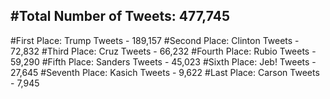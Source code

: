 #Total Number of Tweets: 477,745 
---
#First Place: Trump Tweets - 189,157
#Second Place: Clinton Tweets - 72,832
#Third Place: Cruz Tweets - 66,232
#Fourth Place: Rubio Tweets - 59,290
#Fifth Place: Sanders Tweets - 45,023
#Sixth Place: Jeb! Tweets - 27,645
#Seventh Place: Kasich Tweets - 9,622
#Last Place: Carson Tweets - 7,945

